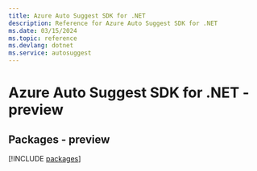 ```yaml
---
title: Azure Auto Suggest SDK for .NET
description: Reference for Azure Auto Suggest SDK for .NET
ms.date: 03/15/2024
ms.topic: reference
ms.devlang: dotnet
ms.service: autosuggest
---
```

# Azure Auto Suggest SDK for .NET - preview
## Packages - preview
[!INCLUDE [packages](auto-suggest-index.md)]